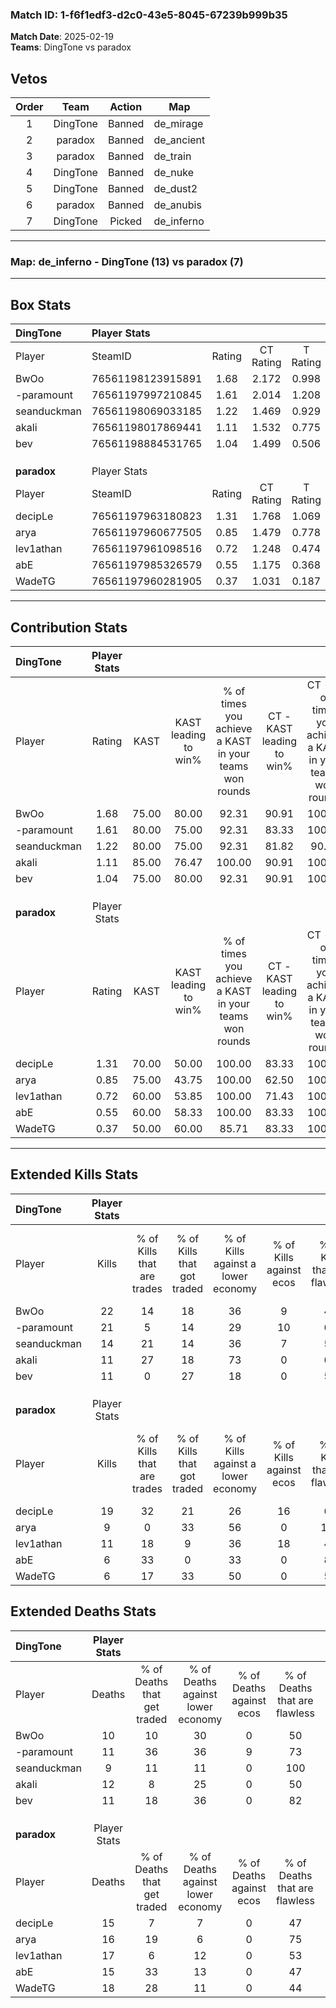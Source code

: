 ### Match ID: 1-f6f1edf3-d2c0-43e5-8045-67239b999b35  
**Match Date**: 2025-02-19  
**Teams**: DingTone vs paradox  

## Vetos  

| Order | Team | Action | Map |
| :---: | :--: | :----: | --- |
| 1 | DingTone | Banned | de_mirage |
| 2 | paradox | Banned | de_ancient |
| 3 | paradox | Banned | de_train |
| 4 | DingTone | Banned | de_nuke |
| 5 | DingTone | Banned | de_dust2 |
| 6 | paradox | Banned | de_anubis |
| 7 | DingTone | Picked | de_inferno |

---  

### **Map**: de_inferno - DingTone (13) vs paradox (7)  
---  

## Box Stats  

| **DingTone** | Player Stats      |        |           |          |       |       |       |         |        |      |     |
| :- | :- | :-: | :-: | :-: | :-: | :-: | :-: | :-: | :-: | :-: | :-: |
| Player       | SteamID           | Rating | CT Rating | T Rating | KAST  |  ADR  | Kills | Assists | Deaths | K/D  | HS% |
| BwOo         | 76561198123915891 |  1.68  |   2.172   |  0.998   | 75.00 | 111.8 |  22   |    5    |   10   | 2.20 | 36  |
| -paramount   | 76561197997210845 |  1.61  |   2.014   |  1.208   | 80.00 | 103.6 |  21   |    4    |   11   | 1.91 | 52  |
| seanduckman  | 76561198069033185 |  1.22  |   1.469   |  0.929   | 80.00 | 62.1  |  14   |    3    |   9    | 1.56 | 21  |
| akali        | 76561198017869441 |  1.11  |   1.532   |  0.775   | 85.00 | 71.0  |  11   |    9    |   12   | 0.92 | 45  |
| bev          | 76561198884531765 |  1.04  |   1.499   |  0.506   | 75.00 | 69.7  |  11   |    5    |   11   | 1.00 | 54  |
|              |                   |        |           |          |       |       |       |         |        |      |     |
|              |                   |        |           |          |       |       |       |         |        |      |     |
|              |                   |        |           |          |       |       |       |         |        |      |     |
| **paradox**  | Player Stats      |        |           |          |       |       |       |         |        |      |     |
| Player       | SteamID           | Rating | CT Rating | T Rating | KAST  |  ADR  | Kills | Assists | Deaths | K/D  | HS% |
| decipLe      | 76561197963180823 |  1.31  |   1.768   |  1.069   | 70.00 | 92.9  |  19   |    4    |   15   | 1.27 | 57  |
| arya         | 76561197960677505 |  0.85  |   1.479   |  0.778   | 75.00 | 76.8  |   9   |    7    |   16   | 0.56 | 44  |
| lev1athan    | 76561197961098516 |  0.72  |   1.248   |  0.474   | 60.00 | 55.9  |  11   |    4    |   17   | 0.65 | 63  |
| abE          | 76561197985326579 |  0.55  |   1.175   |  0.368   | 60.00 | 51.9  |   6   |    6    |   15   | 0.40 | 50  |
| WadeTG       | 76561197960281905 |  0.37  |   1.031   |  0.187   | 50.00 | 46.0  |   6   |    3    |   18   | 0.33 | 33  |
---  

## Contribution Stats  

| **DingTone** | Player Stats |       |                      |                                                        |                           |                                                             |                          |                                                            |
| :- | :-: | :-: | :-: | :-: | :-: | :-: | :-: | :-: |
| Player       |    Rating    | KAST  | KAST leading to win% | % of times you achieve a KAST in your teams won rounds | CT - KAST leading to win% | CT - % of times you achieve a KAST in your teams won rounds | T - KAST leading to win% | T - % of times you achieve a KAST in your teams won rounds |
| BwOo         |     1.68     | 75.00 |        80.00         |                         92.31                          |           90.91           |                           100.00                            |          50.00           |                           66.67                            |
| -paramount   |     1.61     | 80.00 |        75.00         |                         92.31                          |           83.33           |                           100.00                            |          50.00           |                           66.67                            |
| seanduckman  |     1.22     | 80.00 |        75.00         |                         92.31                          |           81.82           |                            90.00                            |          60.00           |                           100.00                           |
| akali        |     1.11     | 85.00 |        76.47         |                         100.00                         |           90.91           |                           100.00                            |          50.00           |                           100.00                           |
| bev          |     1.04     | 75.00 |        80.00         |                         92.31                          |           90.91           |                           100.00                            |          50.00           |                           66.67                            |
|              |              |       |                      |                                                        |                           |                                                             |                          |                                                            |
|              |              |       |                      |                                                        |                           |                                                             |                          |                                                            |
|              |              |       |                      |                                                        |                           |                                                             |                          |                                                            |
| **paradox**  | Player Stats |       |                      |                                                        |                           |                                                             |                          |                                                            |
| Player       |    Rating    | KAST  | KAST leading to win% | % of times you achieve a KAST in your teams won rounds | CT - KAST leading to win% | CT - % of times you achieve a KAST in your teams won rounds | T - KAST leading to win% | T - % of times you achieve a KAST in your teams won rounds |
| decipLe      |     1.31     | 70.00 |        50.00         |                         100.00                         |           83.33           |                           100.00                            |          25.00           |                           100.00                           |
| arya         |     0.85     | 75.00 |        43.75         |                         100.00                         |           62.50           |                           100.00                            |          25.00           |                           100.00                           |
| lev1athan    |     0.72     | 60.00 |        53.85         |                         100.00                         |           71.43           |                           100.00                            |          33.33           |                           100.00                           |
| abE          |     0.55     | 60.00 |        58.33         |                         100.00                         |           83.33           |                           100.00                            |          33.33           |                           100.00                           |
| WadeTG       |     0.37     | 50.00 |        60.00         |                         85.71                          |           83.33           |                           100.00                            |          25.00           |                           50.00                            |
---  

## Extended Kills Stats  

| **DingTone** | Player Stats |                            |                            |                                    |                         |                              |                                 |                                       |                    |           |
| :- | :-: | :-: | :-: | :-: | :-: | :-: | :-: | :-: | :-: | :-: |
| Player       |    Kills     | % of Kills that are trades | % of Kills that got traded | % of Kills against a lower economy | % of Kills against ecos | % of Kills that are flawless | % of Kills that are close duels | % of Kills that are assisted by flash | Pistol Round Kills | AWP Kills |
| BwOo         |      22      |             14             |             18             |                 36                 |            9            |              41              |                5                |                   0                   |         2          |     0     |
| -paramount   |      21      |             5              |             14             |                 29                 |           10            |              62              |               10                |                   0                   |         0          |     8     |
| seanduckman  |      14      |             21             |             14             |                 36                 |            7            |              57              |                7                |                  14                   |         3          |     0     |
| akali        |      11      |             27             |             18             |                 73                 |            0            |              64              |               18                |                   0                   |         2          |     0     |
| bev          |      11      |             0              |             27             |                 18                 |            0            |              55              |               18                |                   0                   |         3          |     0     |
|              |              |                            |                            |                                    |                         |                              |                                 |                                       |                    |           |
|              |              |                            |                            |                                    |                         |                              |                                 |                                       |                    |           |
|              |              |                            |                            |                                    |                         |                              |                                 |                                       |                    |           |
| **paradox**  | Player Stats |                            |                            |                                    |                         |                              |                                 |                                       |                    |           |
| Player       |    Kills     | % of Kills that are trades | % of Kills that got traded | % of Kills against a lower economy | % of Kills against ecos | % of Kills that are flawless | % of Kills that are close duels | % of Kills that are assisted by flash | Pistol Round Kills | AWP Kills |
| decipLe      |      19      |             32             |             21             |                 26                 |           16            |              68              |                5                |                  11                   |         0          |     0     |
| arya         |      9       |             0              |             33             |                 56                 |            0            |             111              |               11                |                   0                   |         1          |     5     |
| lev1athan    |      11      |             18             |             9              |                 36                 |           18            |              45              |                9                |                   0                   |         1          |     0     |
| abE          |      6       |             33             |             0              |                 33                 |            0            |              83              |                0                |                   0                   |         1          |     0     |
| WadeTG       |      6       |             17             |             33             |                 50                 |            0            |              50              |                0                |                   0                   |         1          |     0     |
## Extended Deaths Stats  

| **DingTone** | Player Stats |                             |                                   |                          |                               |                            |                           |               |
| :- | :-: | :-: | :-: | :-: | :-: | :-: | :-: | :-: |
| Player       |    Deaths    | % of Deaths that get traded | % of Deaths against lower economy | % of Deaths against ecos | % of Deaths that are flawless | % of Deaths that are close | % of Deaths while blinded | Deaths to AWP |
| BwOo         |      10      |             10              |                30                 |            0             |              50               |             10             |             0             |       0       |
| -paramount   |      11      |             36              |                36                 |            9             |              73               |             9              |             9             |       1       |
| seanduckman  |      9       |             11              |                11                 |            0             |              100              |             0              |             0             |       2       |
| akali        |      12      |              8              |                25                 |            0             |              50               |             8              |             8             |       1       |
| bev          |      11      |             18              |                36                 |            0             |              82               |             0              |             0             |       1       |
|              |              |                             |                                   |                          |                               |                            |                           |               |
|              |              |                             |                                   |                          |                               |                            |                           |               |
|              |              |                             |                                   |                          |                               |                            |                           |               |
| **paradox**  | Player Stats |                             |                                   |                          |                               |                            |                           |               |
| Player       |    Deaths    | % of Deaths that get traded | % of Deaths against lower economy | % of Deaths against ecos | % of Deaths that are flawless | % of Deaths that are close | % of Deaths while blinded | Deaths to AWP |
| decipLe      |      15      |              7              |                 7                 |            0             |              47               |             13             |             0             |       2       |
| arya         |      16      |             19              |                 6                 |            0             |              75               |             6              |             0             |       1       |
| lev1athan    |      17      |              6              |                12                 |            0             |              53               |             0              |             6             |       2       |
| abE          |      15      |             33              |                13                 |            0             |              47               |             13             |             0             |       2       |
| WadeTG       |      18      |             28              |                11                 |            0             |              44               |             17             |             6             |       1       |
